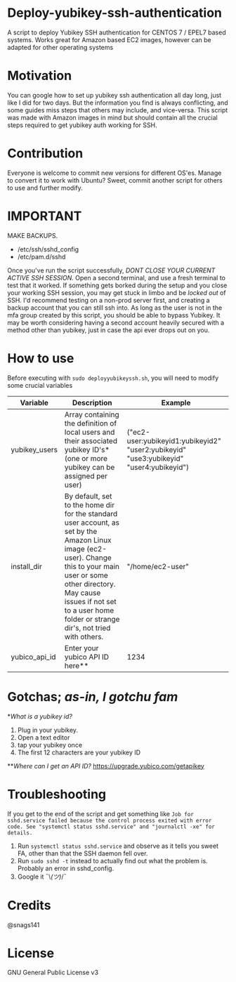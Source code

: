 # Deploy-yubikey-ssh-authentication
A script to deploy Yubikey SSH authentication for CENTOS 7 / EPEL7 based systems. Works great for Amazon based EC2 images, however can be adapted for other operating systems

# Motivation
You can google how to set up yubikey ssh authentication all day long, just like I did for two days. But the information you find is always conflicting, and some guides miss steps that others may include, and vice-versa. This script was made with Amazon images in mind but should contain all the crucial steps required to get yubikey auth working for SSH.

# Contribution
Everyone is welcome to commit new versions for different OS'es. Manage to convert it to work with Ubuntu? Sweet, commit another script for others to use and further modify.

# IMPORTANT
MAKE BACKUPS.
- /etc/ssh/sshd_config
- /etc/pam.d/sshd

Once you've run the script successfully, *DONT CLOSE YOUR CURRENT ACTIVE SSH SESSION.* Open a second terminal, and use a fresh terminal to test that it worked. If something gets borked during the setup and you close your working SSH session, you may get stuck in limbo and be *locked out* of SSH. I'd recommend testing on a non-prod server first, and creating a backup account that you can still ssh into. As long as the user is not in the mfa group created by this script, you should be able to bypass Yubikey.
It may be worth considering having a second account heavily secured with a method other than yubikey, just in case the api ever drops out on you.

# How to use
Before executing with `sudo deployyubikeyssh.sh`, you will need to modify some crucial variables 

| Variable | Description | Example |
| --- | --- | --- |
| yubikey_users | Array containing the definition of local users and their associated yubikey ID's* (one or more yubikey can be assigned per user) | ("ec2-user:yubikeyid1:yubikeyid2" "user2:yubikeyid" "use3:yubikeyid" "user4:yubikeyid") |
| install_dir | By default, set to the home dir for the standard user account, as set by the Amazon Linux image (ec2-user). Change this to your main user or some other directory. May cause issues if not set to a user home folder or strange dir's, not tried with others. | "/home/ec2-user" |
| yubico_api_id | Enter your yubico API ID here** | 1234 |

# Gotchas; *as-in, I gotchu fam*
\**What is a yubikey id?*
1. Plug in your yubikey.
2. Open a text editor
3. tap your yubikey once
4. The first 12 characters are your yubikey ID

\*\**Where can I get an API ID?*
https://upgrade.yubico.com/getapikey

# Troubleshooting
If you get to the end of the script and get something like
`Job for sshd.service failed because the control process exited with error code. See "systemctl status sshd.service" and "journalctl -xe" for details.`
1. Run `systemctl status sshd.service` and observe as it tells you sweet FA, other than that the SSH daemon fell over.
2. Run `sudo sshd -t` instead to actually find out what the problem is. Probably an error in sshd_config.
3. Google it ¯\\_(ツ)_/¯

# Credits
@snags141

# License
GNU General Public License v3
